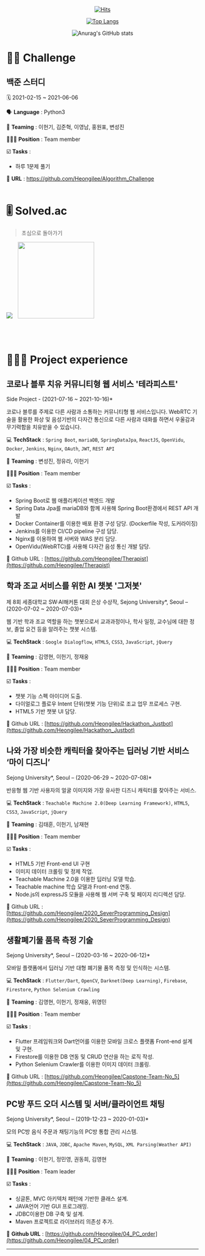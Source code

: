   <div align=center>
	
  [![Hits](https://hits.seeyoufarm.com/api/count/incr/badge.svg?url=https%3A%2F%2Fgithub.com%2FHeongilee&count_bg=%2379C83D&title_bg=%23555555&icon=github.svg&icon_color=%23E7E7E7&title=%EB%B0%A9%EB%AC%B8%EC%9E%90+%EC%88%98&edge_flat=false)](https://hits.seeyoufarm.com)
   
[![Top Langs](https://github-readme-stats.vercel.app/api/top-langs/?username=Heongilee&layout=compact)](https://github.com/anuraghazra/github-readme-stats)
   
![Anurag's GitHub stats](https://github-readme-stats.vercel.app/api?username=Heongilee&show_icons=true&theme=tokyonight)
	
  </div>

# 💪🏻 Challenge
## **백준 스터디**

🗓️ 2021-02-15 ~ 2021-06-06

🗣️ **Language** : Python3

👥 **Teaming** : 이헌기, 김준혁, 이영남, 홍원표, 변성진

🙋🏻‍♂️ **Position** : Team member

☑️ **Tasks** : 
- 하루 1문제 풀기

🔗 **URL** : https://github.com/Heongilee/Algorithm_Challenge
<br>
<br>

# 🎚️ Solved.ac
> 초심으로 돌아가기  
   
<img src="http://mazassumnida.wtf/api/v2/generate_badge?boj=awesome_heonjjang" />　<img width="200px" src="http://mazassumnida.wtf/api/v2/generate_badge?boj=lachrym96" />

<br>
<br>

# **👨🏻‍💻** Project experience

## 코로나 블루 치유 커뮤니티형 웹 서비스 '테라피스트'

Side Project - (2021-07-16 ~ 2021-10-16)*

코로나 블루를 주제로 다른 사람과 소통하는 커뮤니티형 웹 서비스입니다. WebRTC 기술을 활용한 화상 및 음성기반의 다자간 통신으로 다른 사람과 대화를 하면서 우울감과 무기력함을 치유받을 수 있습니다.

💻 **TechStack** : `Spring Boot`, `mariaDB`, `SpringDataJpa`, `ReactJS`, `OpenVidu`, `Docker`, `Jenkins`, `Nginx`, `OAuth`, `JWT`, `REST API`

👥 **Teaming** : 변성진, 정유라, 이헌기

🙋🏻‍♂️ **Position** : Team member

☑️ **Tasks** : 

- Spring Boot로 웹 애플리케이션 백엔드 개발
- Spring Data Jpa를 mariaDB와 함께 사용해 Spring Boot환경에서 REST API 개발
- Docker Container를 이용한 배포 환경 구성 담당. (Dockerfile 작성, 도커라이징)
- Jenkins를 이용한 CI/CD pipeline 구성 담당.
- Nginx를 이용하여 웹 서버와 WAS 분리 담당.
- OpenVidu(WebRTC)를 사용해 다자간 음성 통신 개발 담당.

🔗 Github URL : [https://github.com/Heongilee/Therapist](https://github.com/Heongilee/Therapist)

## 학과 조교 서비스를 위한 AI 챗봇 '그저봇'

제 8회 세종대학교 SW·AI해커톤 대회 은상 수상작, 
Sejong University*, Seoul – (2020-07-02 ~ 2020-07-03)*

웹 기반 학과 조교 역할을 하는 챗봇으로서 교과과정이나, 학사 일정, 교수님에 대한 정보, 졸업 요건 등을 알려주는 챗봇 시스템.

💻 **TechStack** : `Google Dialogflow`, `HTML5`, `CSS3`, `JavaScript`, `jQuery`

👥 **Teaming** : 김영현, 이헌기, 정재웅

🙋🏻‍♂️ **Position** : Team member

☑️ **Tasks** : 

- 챗봇 기능 스펙 아이디어 도출.
- 다이얼로그 플로우 Intent 단위(챗봇 기능 단위)로 조교 업무 프로세스 구현.
- HTML5 기반 챗봇 UI 담당.

🔗 Github URL : [https://github.com/Heongilee/Hackathon_Justbot](https://github.com/Heongilee/Hackathon_Justbot)

## 나와 가장 비슷한 캐릭터을 찾아주는 딥러닝 기반 서비스 ‘마이 디즈니’

Sejong University*, Seoul – (2020-06-29 ~ 2020-07-08)*

반응형 웹 기반 사용자의 얼굴 이미지와 가장 유사한 디즈니 캐릭터를 찾아주는 서비스.

💻 **TechStack** : `Teachable Machine 2.0(Deep Learning Framework)`, `HTML5`, `CSS3`, `JavaScript`, `jQuery`

👥 **Teaming** : 김태훈, 이헌기, 남재현

🙋🏻‍♂️ **Position** : Team member

☑️ **Tasks** : 

- HTML5 기반 Front-end UI 구현
- 이미지 데이터 크롤링 및 정제 작업.
- Teachable Machine 2.0을 이용한 딥러닝 모델 학습.
- Teachable machine 학습 모델과 Front-end 연동.
- Node.js의 expressJS 모듈을 사용해 웹 서버 구축 및 페이지 리디렉션 담당.

🔗 Github URL : [https://github.com/Heongilee/2020_SeverProgramming_Design](https://github.com/Heongilee/2020_SeverProgramming_Design)
   
## 생활폐기물 품목 측정 기술

Sejong University*, Seoul – (2020-03-16 ~ 2020-06-12)*

모바일 플랫폼에서 딥러닝 기반 대형 폐기물 품목 측정 및 인식하는 시스템.

💻 **TechStack** : `Flutter/Dart`, `OpenCV`, `Darknet(Deep Learning)`, `Firebase`, `Firestore`, `Python Selenium Crawling`

👥 **Teaming** : 김영현, 이헌기, 정재웅, 위영민

🙋🏻‍♂️ **Position** : Team member

☑️ **Tasks** : 

- Flutter 프레임워크와 Dart언어를 이용한 모바일 크로스 플랫폼 Front-end 설계 및 구현.
- Firestore를 이용한 DB 연동 및 CRUD 연산을 하는 로직 작성.
- Python Selenium Crawler를 이용한 이미지 데이터 크롤링.

🔗 Github URL : [https://github.com/Heongilee/Capstone-Team-No_5](https://github.com/Heongilee/Capstone-Team-No_5)

## PC방 푸드 오더 시스템 및 서버/클라이언트 채팅

Sejong University*, Seoul – (2019-12-23 ~ 2020-01-03)*

모의 PC방 음식 주문과 채팅기능의 PC방 통합 관리 시스템.

💻 **TechStack** : `JAVA`, `JDBC`, `Apache Maven`, `MySQL`, `XML Parsing(Weather API)`

👥 **Teaming** : 이헌기, 정민영, 권동희, 김영현

🙋🏻‍♂️ **Position** : Team leader

☑️ **Tasks** : 

- 싱글톤, MVC 아키텍처 패턴에 기반한 클래스 설계.
- JAVA언어 기반 GUI 프로그래밍.
- JDBC이용한 DB 구축 및 설계.
- Maven 프로젝트로 라이브러리 의존성 추가.

🔗 **Github URL** : [https://github.com/Heongilee/04_PC_order](https://github.com/Heongilee/04_PC_order)


---
<!--
**Heongilee/Heongilee** is a ✨ _special_ ✨ repository because its `README.md` (this file) appears on your GitHub profile.

Here are some ideas to get you started:

- 🔭 I’m currently working on ...
- 🌱 I’m currently learning ...
- 👯 I’m looking to collaborate on ...
- 🤔 I’m looking for help with ...
- 💬 Ask me about ...
- 📫 How to reach me: ...
- 😄 Pronouns: ...
- ⚡ Fun fact: ...
-->
